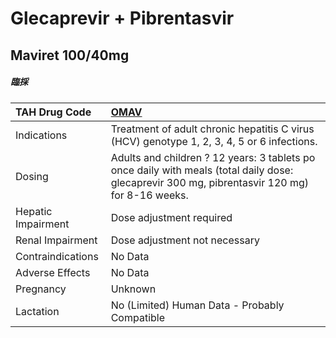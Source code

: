 # Glecaprevir + Pibrentasvir

## Maviret 100/40mg

##### 臨採

| TAH Drug Code      | [OMAV](https://www.tahsda.org.tw/drugs/hissearch.php?drug_code=OMAV)                                                                           |
|:-------------------|:-----------------------------------------------------------------------------------------------------------------------------------------------|
| Indications        | Treatment of adult chronic hepatitis C virus (HCV) genotype 1, 2, 3, 4, 5 or 6 infections.                                                     |
| Dosing             | Adults and children ? 12 years: 3 tablets po once daily with meals (total daily dose: glecaprevir 300 mg, pibrentasvir 120 mg) for 8-16 weeks. |
| Hepatic Impairment | Dose adjustment required                                                                                                                       |
| Renal Impairment   | Dose adjustment not necessary                                                                                                                  |
| Contraindications  | No Data                                                                                                                                        |
| Adverse Effects    | No Data                                                                                                                                        |
| Pregnancy          | Unknown                                                                                                                                        |
| Lactation          | No (Limited) Human Data - Probably Compatible                                                                                                  |

